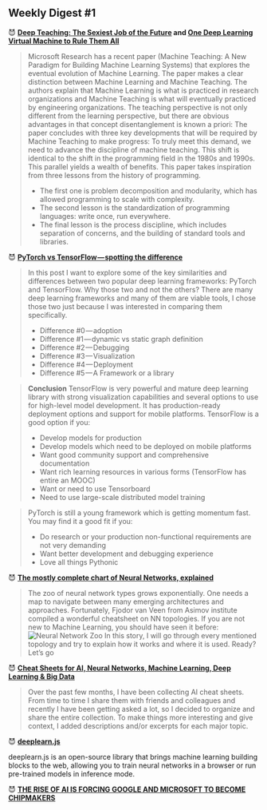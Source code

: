 ## Weekly Digest #1
:smiling_imp: **[Deep Teaching: The Sexiest Job of the Future](https://medium.com/intuitionmachine/why-teaching-will-be-the-sexiest-job-of-the-future-a-i-economy-b8e1c2ee413e) and [One Deep Learning Virtual Machine to Rule Them All](https://medium.com/intuitionmachine/on-deep-learning-virtual-machines-153168fa144b)**
> Microsoft Research has a recent paper (Machine Teaching: A New Paradigm for Building Machine Learning Systems) that explores the eventual evolution of Machine Learning. The paper makes a clear distinction between Machine Learning and Machine Teaching. The authors explain that Machine Learning is what is practiced in research organizations and Machine Teaching is what will eventually practiced by engineering organizations. The teaching perspective is not only different from the learning perspective, but there are obvious advantages in that concept disentanglement is known a priori:
> The paper concludes with three key developments that will be required by Machine Teaching to make progress:
> To truly meet this demand, we need to advance the discipline of machine teaching. This shift is identical to the shift in the programming field in the 1980s and 1990s. This parallel yields a wealth of benefits. This paper takes inspiration from three lessons from the history of programming.
> - The first one is problem decomposition and modularity, which has allowed programming to scale with complexity.
> - The second lesson is the standardization of programming languages: write once, run everywhere.
> - The final lesson is the process discipline, which includes separation of concerns, and the building of standard tools and libraries.

:smiling_imp: **[PyTorch vs TensorFlow — spotting the difference](https://medium.com/towards-data-science/pytorch-vs-tensorflow-spotting-the-difference-25c75777377b)**
> In this post I want to explore some of the key similarities and differences between two popular deep learning frameworks: PyTorch and TensorFlow. Why those two and not the others? There are many deep learning frameworks and many of them are viable tools, I chose those two just because I was interested in comparing them specifically.
> - Difference #0 — adoption
> - Difference #1 — dynamic vs static graph definition
> - Difference #2 — Debugging
> - Difference #3 — Visualization
> - Difference #4 — Deployment
> - Difference #5 — A Framework or a library

> __Conclusion__
> TensorFlow is very powerful and mature deep learning library with strong visualization capabilities and several options to use for high-level model development. It has production-ready deployment options and support for mobile platforms. TensorFlow is a good option if you:
> - Develop models for production
> - Develop models which need to be deployed on mobile platforms
> - Want good community support and comprehensive documentation
> - Want rich learning resources in various forms (TensorFlow has entire an MOOC)
> - Want or need to use Tensorboard
> - Need to use large-scale distributed model training

> PyTorch is still a young framework which is getting momentum fast. You may find it a good fit if you:
> - Do research or your production non-functional requirements are not very demanding
> - Want better development and debugging experience
> - Love all things Pythonic

:smiling_imp: **[The mostly complete chart of Neural Networks, explained](https://medium.com/towards-data-science/the-mostly-complete-chart-of-neural-networks-explained-3fb6f2367464)**
>The zoo of neural network types grows exponentially. One needs a map to navigate between many emerging architectures and approaches.
Fortunately, Fjodor van Veen from Asimov institute compiled a wonderful cheatsheet on NN topologies. If you are not new to Machine Learning, you should have seen it before:
![Neural Network Zoo](https://github.com/basicmi/Machine-Learning-Articles/blob/master/images/neuralnetworks.png)
> In this story, I will go through every mentioned topology and try to explain how it works and where it is used. Ready? Let’s go

:smiling_imp: **[Cheat Sheets for AI, Neural Networks, Machine Learning, Deep Learning & Big Data](https://becominghuman.ai/cheat-sheets-for-ai-neural-networks-machine-learning-deep-learning-big-data-678c51b4b463)**
> Over the past few months, I have been collecting AI cheat sheets. From time to time I share them with friends and colleagues and recently I have been getting asked a lot, so I decided to organize and share the entire collection. To make things more interesting and give context, I added descriptions and/or excerpts for each major topic.

:smiling_imp: **[deeplearn.js](https://pair-code.github.io/deeplearnjs/)**

deeplearn.js is an open-source library that brings machine learning building blocks to the web, allowing you to train neural networks in a browser or run pre-trained models in inference mode.

:smiling_imp: **[THE RISE OF AI IS FORCING GOOGLE AND MICROSOFT TO BECOME CHIPMAKERS](https://www.wired.com/story/the-rise-of-ai-is-forcing-google-and-microsoft-to-become-chipmakers)**



